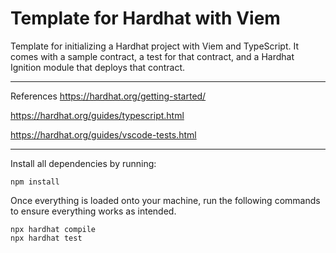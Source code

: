 # Template for Hardhat with Viem

Template for initializing a Hardhat project with Viem and TypeScript. It comes with a sample contract, a test for that contract, and a Hardhat Ignition module that deploys that contract.

---

References
https://hardhat.org/getting-started/

https://hardhat.org/guides/typescript.html

https://hardhat.org/guides/vscode-tests.html

---

Install all dependencies by running:

```shell
npm install
```

Once everything is loaded onto your machine, run the following commands to ensure everything works as intended.

```shell
npx hardhat compile
npx hardhat test
```
